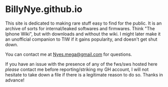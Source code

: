 # BillyNye.github.io

  This site is dedicated to making rare stuff easy to find for the public. It is an archive of sorts for internal/leaked softwares and firmwares. Think "The Iphone Wiki", but with downloads and without the wiki. I might later make it an unofficial companion to TIW if it gains popularity, and doesn't get shut down. 

  You can contact me at Nyes.mega@gmail.com for questions. 
  
  
  If you have an issue with the presence of any of the fws/sws hosted here *please* contact me before reporting/striking my GH account, I will not hesitate to take down a file if there is a legitimate reason to do so. Thanks in advance!
